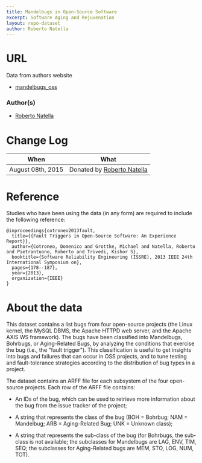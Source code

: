```yaml
---
title: Mandelbugs in Open-Source Software
excerpt: Software Aging and Rejuvenation
layout: repo-dataset
author: Roberto Natella
---
```


# URL
 Data from authors website
  - [mandelbugs_oss](http://wpage.unina.it/roberto.natella/datasets/mandelbugs_oss/)
  
### Author(s)

+ [Roberto Natella](mailto:roberto.natella@unina.it)

# Change Log

When | What
---- | ----
August 08th, 2015 | Donated by [Roberto Natella](mailto:roberto.natella@unina.it)

# Reference
Studies who have been using the data (in any form) are required to include the following reference:
``` 
@inproceedings{cotroneo2013fault,
  title={{Fault Triggers in Open-Source Software: An Experience Report}},
  author={Cotroneo, Domenico and Grottke, Michael and Natella, Roberto and Pietrantuono, Roberto and Trivedi, Kishor S},
  booktitle={Software Reliability Engineering (ISSRE), 2013 IEEE 24th International Symposium on},
  pages={178--187},
  year={2013},
  organization={IEEE}
}
```

# About the data

This dataset contains a list bugs from four open-source projects (the Linux kernel, the MySQL DBMS, the Apache HTTPD web server, and the Apache AXIS WS framework). The bugs have been classified into Mandelbugs, Bohrbugs, or Aging-Related Bugs, by analyzing the conditions that exercise the bug (i.e., the "fault trigger"). This classification is useful to get insights into bugs and failures that can occur in OSS projects, and to tune testing and fault-tolerance strategies according to the distribution of bug types in a project.

The dataset contains an ARFF file for each subsystem of the four open-source projects. Each row of the ARFF file contains:

- An IDs of the bug, which can be used to retrieve more information about the bug from the issue tracker of the project;

- A string that represents the class of the bug (BOH = Bohrbug; NAM = Mandelbug; ARB = Aging-Related Bug; UNK = Unknown class);

- A string that represents the sub-class of the bug (for Bohrbugs, the sub-class is not available; the subclasses for Mandelbugs are LAG, ENV, TIM, SEQ; the subclasses for Aging-Related bugs are MEM, STO, LOG, NUM, TOT).
